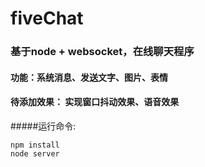 # fiveChat
### 基于node + websocket，在线聊天程序
#### 功能：系统消息、发送文字、图片、表情
#### 待添加效果： 实现窗口抖动效果、语音效果

#####运行命令:
```javascipt
npm install 
node server
```
